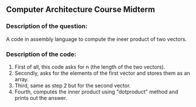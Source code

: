 ## Computer Architecture Course Midterm

### Description of the question:

A code in assembly language to compute the ineer product of two vectors.

### Description of the code:

1. First of all, this code asks for n (the length of the two vectors).
2. Secondly, asks for the elements of the first vector and stores them as an array.
3. Third, same as step 2 but for the second vector.
4. Fourth, computes the inner product using "dotproduct" method and prints out the answer.
